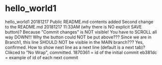 # hello_world1
hello_world1 20181217 Public
README.md contents added
Second change to the README.md 20181217 11:33AM (why there is NO explicit SAVE button)?
Because "Commit changes" is NOT visible! You have to SCROLL all way DOWN!!! 
Why the button could NOT be put above???
Since  we are in Branch1, this line  SHOULD NOT be visible in the MAIN branch???
Yes, confirmed. 
How to show next line as a next line (default is a next tab)? Clikced to "No Wrap", committed.
1870361 = id of the initial commit
eb381dc = example of id of each next commit


